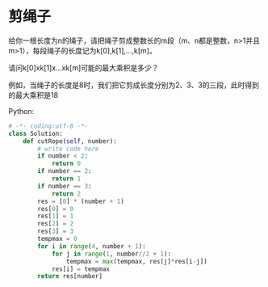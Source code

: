 # 剪绳子

给你一根长度为n的绳子，请把绳子剪成整数长的m段（m、n都是整数，n>1并且m>1），每段绳子的长度记为k[0],k[1],...,k[m]。

请问k[0]xk[1]x...xk[m]可能的最大乘积是多少？

例如，当绳子的长度是8时，我们把它剪成长度分别为2、3、3的三段，此时得到的最大乘积是18

Python:
```python
# -*- coding:utf-8 -*-
class Solution:
    def cutRope(self, number):
        # write code here
        if number < 2:
            return 0
        if number == 2:
            return 1
        if number == 3:
            return 2
        res = [0] * (number + 1)
        res[0] = 0
        res[1] = 1
        res[2] = 2
        res[3] = 3
        tempmax = 0
        for i in range(4, number + 1):
            for j in range(1, number//2 + 1):
                tempmax = max(tempmax, res[j]*res[i-j])
            res[i] = tempmax
        return res[number]
```
